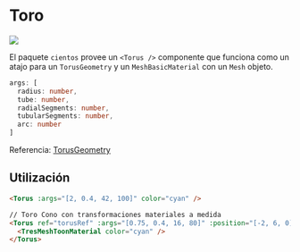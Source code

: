 # Toro <Badge type="warning" text="^1.6.0" />

![](/cientos/torus.png)

El paquete `cientos` provee un `<Torus />` componente que funciona como un atajo para un `TorusGeometry` y un `MeshBasicMaterial` con un `Mesh` objeto.

```typescript
args: [
  radius: number,
  tube: number,
  radialSegments: number,
  tubularSegments: number,
  arc: number
]
```

Referencia: [TorusGeometry](https://threejs.org/docs/?q=torus#api/en/geometries/TorusGeometry)

## Utilización

```html
<Torus :args="[2, 0.4, 42, 100]" color="cyan" />

// Toro Cono con transformaciones materiales a medida
<Torus ref="torusRef" :args="[0.75, 0.4, 16, 80]" :position="[-2, 6, 0]">
  <TresMeshToonMaterial color="cyan" />
</Torus>
```
